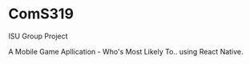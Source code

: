 # ComS319
ISU Group Project

A Mobile Game Apllication - Who's Most Likely To.. using React Native.
